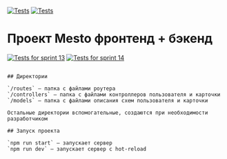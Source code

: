 [![Tests](https://github.com/yandex-praktikum/express-mesto-gha/actions/workflows/tests-13-sprint.yml/badge.svg)](https://github.com/yandex-praktikum/express-mesto-gha/actions/workflows/tests-13-sprint.yml) [![Tests](https://github.com/yandex-praktikum/express-mesto-gha/actions/workflows/tests-14-sprint.yml/badge.svg)](https://github.com/yandex-praktikum/express-mesto-gha/actions/workflows/tests-14-sprint.yml)


# Проект Mesto фронтенд + бэкенд

[![Tests for sprint 13](https://github.com/SemenovDmitrii/express-mesto-gha/actions/workflows/tests-13-sprint.yml/badge.svg)](https://github.com/SemenovDmitrii/express-mesto-gha/actions/workflows/tests-13-sprint.yml) 
[![Tests for sprint 14](https://github.com/SemenovDmitrii/express-mesto-gha/actions/workflows/tests-14-sprint.yml/badge.svg)](https://github.com/SemenovDmitrii/express-mesto-gha/actions/workflows/tests-14-sprint.yml)
```

## Директории

`/routes` — папка с файлами роутера  
`/controllers` — папка с файлами контроллеров пользователя и карточки   
`/models` — папка с файлами описания схем пользователя и карточки  
  
Остальные директории вспомогательные, создаются при необходимости разработчиком

## Запуск проекта

`npm run start` — запускает сервер   
`npm run dev` — запускает сервер с hot-reload
